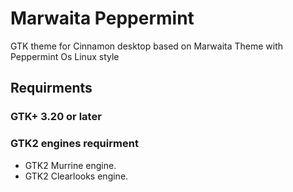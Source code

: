 # Marwaita Peppermint
GTK theme for Cinnamon desktop based on Marwaita Theme with Peppermint Os Linux style

## Requirments

### GTK+ 3.20 or later

### GTK2 engines requirment
- GTK2 Murrine engine.
- GTK2 Clearlooks engine.
